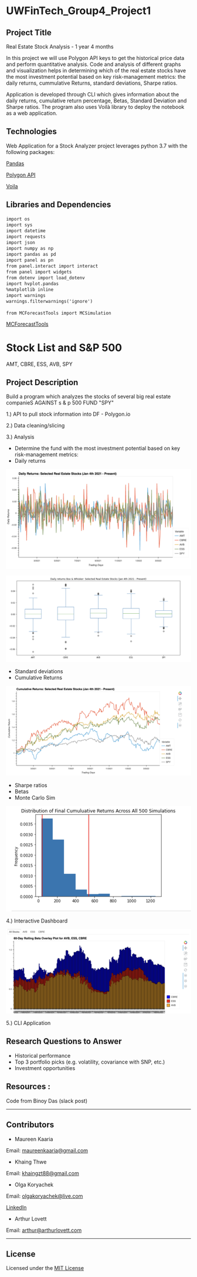 # UWFinTech_Group4_Project1

## Project Title
Real Estate Stock Analysis - 1 year 4 months

In this project we will use Polygon API keys to get the historical price data and perform quantitative analysis. Code and analysis of different graphs and visualization helps in determining which of the real estate stocks have the most investment potential based on key risk-management metrics: the daily returns, cummulative Returns, standard deviations, Sharpe ratios.

Application is developed through CLI which gives information about the daily returns, cumulative return percentage, Betas, Standard Deviation and Sharpe ratios.
The program also uses Voilà library to deploy the notebook as a web application. 


## Technologies

Web Application for a Stock Analyzer project leverages python 3.7 with the following packages:

  [Pandas](https://github.com/pandas-dev/pandas "Pandas") 
  
  [Polygon API](https://polygon.io/docs/stocks/)

   [Voila](https://github.com/voila-dashboards/voila)


## Libraries and Dependencies

```
import os
import sys
import datetime
import requests
import json
import numpy as np
import pandas as pd
import panel as pn
from panel.interact import interact
from panel import widgets
from dotenv import load_dotenv
import hvplot.pandas
%matplotlib inline
import warnings
warnings.filterwarnings('ignore')

from MCForecastTools import MCSimulation
```

[MCForecastTools](https://cdn.inst-fs-pdx-prod.inscloudgate.net/e0e08ad7-c5b3-43c1-8e7c-e7efc5f1f39c/MCForecastTools.py?token=eyJhbGciOiJIUzUxMiIsInR5cCI6IkpXVCIsImtpZCI6ImNkbiJ9.eyJyZXNvdXJjZSI6Ii9lMGUwOGFkNy1jNWIzLTQzYzEtOGU3Yy1lN2VmYzVmMWYzOWMvTUNGb3JlY2FzdFRvb2xzLnB5IiwidGVuYW50IjoiY2FudmFzIiwidXNlcl9pZCI6IjE1MDQyMDAwMDAwMDAxNjY3OSIsImlhdCI6MTY0NzgwNTcwMiwiZXhwIjoxNjQ3ODkyMTAyfQ.AFw4Zrh-g9L-bjcvOiNwTlG8AXpxX7mml1s1WvuToE2tPxnQ1OWTfyfYG0LnT8vXcSD469j1DdN2BRCQ5ACDUA&content_type=text%2Fx-python)


# Stock List and S&P 500
 AMT, CBRE, ESS, AVB, SPY

## Project Description
Build a program which analyzes the stocks of several big real estate companieS AGAINST s & p 500 FUND "SPY"

1.) API to pull stock information into DF - Polygon.io

2.) Data cleaning/slicing

3.) Analysis

* Determine the fund with the most investment potential based on key risk-management metrics:
* Daily returns 

![Daily Returns](Images/DailyReturns.png)

![BoxChart](Images/Boxplot.png)

* Standard deviations
* Cumulative Returns

![Cumulative Returns](Images/Cumprod.png)

* Sharpe ratios
* Betas
* Monte Carlo Sim

![MC](Images/MC.png)

4.) Interactive Dashboard

![Betas](Images/Dashboard.png)

5.) CLI Application



## Research Questions to Answer
* Historical performance
* Top 3 portfolio picks (e.g. volatility, covariance with SNP, etc.)
* Investment opportunities



## Resources :
Code from Binoy Das (slack post)

---

## Contributors

* Maureen Kaaria

Email: maureenkaaria@gmail.com
* Khaing Thwe

Email: khaingzt88@gmail.com
* Olga Koryachek

Email: olgakoryachek@live.com

[LinkedIn](https://www.linkedin.com/in/olga-koryachek-a74b1877/?msgOverlay=true "LinkedIn")
* Arthur Lovett

Email: arthur@arthurlovett.com


---

## License

Licensed under the [MIT License](https://choosealicense.com/licenses/mit/)

